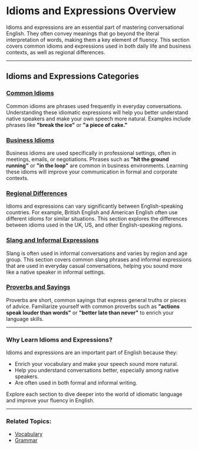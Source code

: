 # Idioms and Expressions Overview

Idioms and expressions are an essential part of mastering conversational English. They often convey meanings that go beyond the literal interpretation of words, making them a key element of fluency. This section covers common idioms and expressions used in both daily life and business contexts, as well as regional differences.

---

## Idioms and Expressions Categories

### [Common Idioms](idioms_expressions/common_idioms.md)

Common idioms are phrases used frequently in everyday conversations. Understanding these idiomatic expressions will help you better understand native speakers and make your own speech more natural. Examples include phrases like **"break the ice"** or **"a piece of cake."**

### [Business Idioms](idioms_expressions/business_idioms.md)

Business idioms are used specifically in professional settings, often in meetings, emails, or negotiations. Phrases such as **"hit the ground running"** or **"in the loop"** are common in business environments. Learning these idioms will improve your communication in formal and corporate contexts.

### [Regional Differences](idioms_expressions/regional_differences.md)

Idioms and expressions can vary significantly between English-speaking countries. For example, British English and American English often use different idioms for similar situations. This section explores the differences between idioms used in the UK, US, and other English-speaking regions.

### [Slang and Informal Expressions](idioms_expressions/slang_informal.md)

Slang is often used in informal conversations and varies by region and age group. This section covers common slang phrases and informal expressions that are used in everyday casual conversations, helping you sound more like a native speaker in informal settings.

### [Proverbs and Sayings](idioms_expressions/proverbs.md)

Proverbs are short, common sayings that express general truths or pieces of advice. Familiarize yourself with common proverbs such as **"actions speak louder than words"** or **"better late than never"** to enrich your language skills.

---

### Why Learn Idioms and Expressions?

Idioms and expressions are an important part of English because they:

- Enrich your vocabulary and make your speech sound more natural.
- Help you understand conversations better, especially among native speakers.
- Are often used in both formal and informal writing.

Explore each section to dive deeper into the world of idiomatic language and improve your fluency in English.

---

### Related Topics:

- [Vocabulary](vocabulary.md)
- [Grammar](grammar.md)
